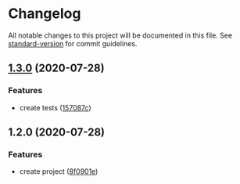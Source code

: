 # Changelog

All notable changes to this project will be documented in this file. See [standard-version](https://github.com/conventional-changelog/standard-version) for commit guidelines.

## [1.3.0](https://github.com/ElissonAlvesSilva/test-interview-delivery-much/compare/v1.2.0...v1.3.0) (2020-07-28)


### Features

* create tests ([157087c](https://github.com/ElissonAlvesSilva/test-interview-delivery-much/commit/157087c2efb2c6dcdda1f35a54c4e730973fe779))

## 1.2.0 (2020-07-28)


### Features

* create project ([8f0901e](https://github.com/ElissonAlvesSilva/test-interview-delivery-much/commit/8f0901ee82a8d456b052182f9678a2e147386b31))
